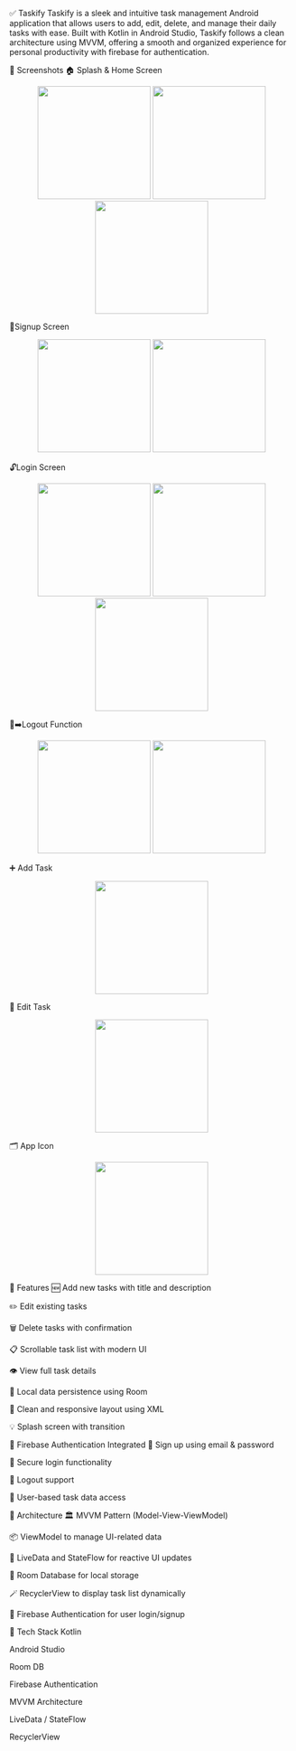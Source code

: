 ✅ Taskify
Taskify is a sleek and intuitive task management Android application that allows users to add, edit, delete, and manage their daily tasks with ease. Built with Kotlin in Android Studio, Taskify follows a clean architecture using MVVM, offering a smooth and organized experience for personal productivity with firebase for authentication.

📸 Screenshots
🏠 Splash & Home Screen
<p align="center"> <img src="splash_screen.jpg" width="200"/> <img src="main_screen1.jpg" width="200"/> <img src="main_screen2.jpg" width="200"/> </p>
🔐Signup Screen
<p align="center"> <img src="signup1.jpg" width="200"/> <img src="signup2.jpg" width="200"/>  </p>
🔓Login Screen
<p align="center"> <img src="login3.jpg" width="200"/> <img src="login1.jpg" width="200"/> <img src="login2.jpg" width="200"/> </p>
👤➡️Logout Function
<p align="center"> <img src="logout1.jpg" width="200"/> <img src="logout.jpg" width="200"/> </p>
➕ Add Task
<p align="center"> <img src="add_task.jpg" width="200"/> </p>
📝 Edit Task
<p align="center"> <img src="edit_task.jpg" width="200"/> </p>
🗂️ App Icon
<p align="center"> <img src="app_icon.jpg" width="200"/> </p>
🚀 Features
🆕 Add new tasks with title and description

✏️ Edit existing tasks

🗑️ Delete tasks with confirmation

📋 Scrollable task list with modern UI

👁️ View full task details

💾 Local data persistence using Room

📱 Clean and responsive layout using XML

💡 Splash screen with transition

🔐 Firebase Authentication Integrated
🔑 Sign up using email & password

🔐 Secure login functionality

🚪 Logout support

👤 User-based task data access

🧱 Architecture
🏛 MVVM Pattern (Model-View-ViewModel)

📦 ViewModel to manage UI-related data

🔄 LiveData and StateFlow for reactive UI updates

🧱 Room Database for local storage

🪄 RecyclerView to display task list dynamically

🔌 Firebase Authentication for user login/signup

📁 Tech Stack
Kotlin

Android Studio

Room DB

Firebase Authentication

MVVM Architecture

LiveData / StateFlow

RecyclerView
